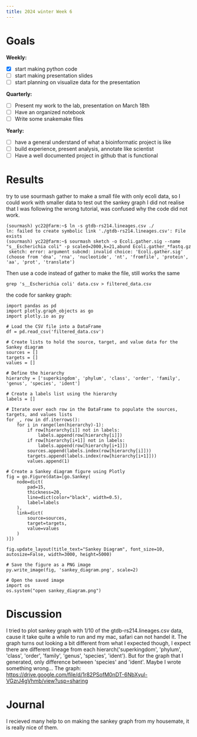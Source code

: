 ```yaml
---
title: 2024 winter Week 6
---
```


# Goals
**Weekly:**
- [x]  start making python code
- [ ]  start making presentation slides
- [ ]  start planning on visualize data for the presentation
 
**Quarterly:**
- [ ] Present my work to the lab, presentation on March 18th
- [ ] Have an organized notebook
- [ ] Write some snakemake files 

**Yearly:**
- [ ] have a general understand of what a bioinformatic project is like
- [ ] build experience, present analysis, annotate like scientist
- [ ] Have a well documented project in github that is functional
      
# Results
try to use sourmash gather to make a small file with only ecoli data, so I could work with smaller data to test out the sankey graph
I did not realise that I was following the wrong tutorial, was confused why the code did not work.

```
(sourmash) yc22@farm:~$ ln -s gtdb-rs214.lineages.csv ./
ln: failed to create symbolic link './gtdb-rs214.lineages.csv': File exists
(sourmash) yc22@farm:~$ sourmash sketch -o Ecoli.gather.sig --name "s__Escherichia coli" -p scaled=2000,k=21,abund Ecoli.gather_*fastq.gz
 sketch: error: argument subcmd: invalid choice: 'Ecoli.gather.sig' (choose from 'dna', 'rna', 'nucleotide', 'nt', 'fromfile', 'protein', 'aa', 'prot', 'translate')
```
Then use a code instead of gather to make the file, still works the same
```
grep 's__Escherichia coli' data.csv > filtered_data.csv 
```


the code for sankey graph:
```
import pandas as pd
import plotly.graph_objects as go
import plotly.io as py

# Load the CSV file into a DataFrame
df = pd.read_csv('filtered_data.csv')

# Create lists to hold the source, target, and value data for the Sankey diagram
sources = []
targets = []
values = []

# Define the hierarchy
hierarchy = ['superkingdom', 'phylum', 'class', 'order', 'family', 'genus', 'species', 'ident']

# Create a labels list using the hierarchy
labels = []

# Iterate over each row in the DataFrame to populate the sources, targets, and values lists
for _, row in df.iterrows():
    for i in range(len(hierarchy)-1):
        if row[hierarchy[i]] not in labels:
            labels.append(row[hierarchy[i]])
        if row[hierarchy[i+1]] not in labels:
            labels.append(row[hierarchy[i+1]])
        sources.append(labels.index(row[hierarchy[i]]))
        targets.append(labels.index(row[hierarchy[i+1]]))
        values.append(1)

# Create a Sankey diagram figure using Plotly
fig = go.Figure(data=[go.Sankey(
    node=dict(
        pad=15,
        thickness=20,
        line=dict(color="black", width=0.5),
        label=labels
    ),
    link=dict(
        source=sources,
        target=targets,
        value=values
    )
)])

fig.update_layout(title_text="Sankey Diagram", font_size=10, autosize=False, width=3000, height=5000)

# Save the figure as a PNG image
py.write_image(fig, 'sankey_diagram.png', scale=2)

# Open the saved image
import os
os.system("open sankey_diagram.png")
``` 
# Discussion
I tried to plot sankey graph with 1/10 of the gtdb-rs214.lineages.csv data, cause it take quite a while to run and my mac, safari can not handel it.
The graph turns out looking a bit different from what I expected though, I expect there are different lineage from each hierarch('superkingdom', 'phylum', 'class', 'order', 'family', 'genus', 'species', 'ident'). But for the graph that I generated, only difference between 'species' and 'ident'. Maybe I wrote something wrong...
The graph:
https://drive.google.com/file/d/1r82PSofM0nDT-6NbXyul-VGzrJ4gVhmb/view?usp=sharing

# Journal
I recieved many help to on making the sankey graph from my housemate, it is really nice of them.
 

